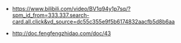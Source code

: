 * https://www.bilibili.com/video/BV1q94y1p7sq/?spm_id_from=333.337.search-card.all.click&vd_source=dc55c355e9f5b6174832aacfb5d8b6aa

* http://doc.fengfengzhidao.com/doc/43

